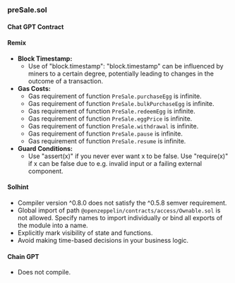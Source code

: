 ### preSale.sol

#### Chat GPT Contract

#### Remix
- **Block Timestamp:**
  - Use of "block.timestamp": "block.timestamp" can be influenced by miners to a certain degree, potentially leading to changes in the outcome of a transaction.
- **Gas Costs:**
  - Gas requirement of function `PreSale.purchaseEgg` is infinite.
  - Gas requirement of function `PreSale.bulkPurchaseEgg` is infinite.
  - Gas requirement of function `PreSale.redeemEgg` is infinite.
  - Gas requirement of function `PreSale.eggPrice` is infinite.
  - Gas requirement of function `PreSale.withdrawal` is infinite.
  - Gas requirement of function `PreSale.pause` is infinite.
  - Gas requirement of function `PreSale.resume` is infinite.
- **Guard Conditions:**
  - Use "assert(x)" if you never ever want x to be false. Use "require(x)" if x can be false due to e.g. invalid input or a failing external component.

#### Solhint
- Compiler version ^0.8.0 does not satisfy the ^0.5.8 semver requirement.
- Global import of path `@openzeppelin/contracts/access/Ownable.sol` is not allowed. Specify names to import individually or bind all exports of the module into a name.
- Explicitly mark visibility of state and functions.
- Avoid making time-based decisions in your business logic.

#### Chain GPT
- Does not compile.
